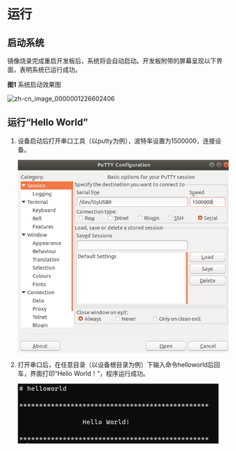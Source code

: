 # 运行


## 启动系统

镜像烧录完成重启开发板后，系统将会自动启动。开发板附带的屏幕呈现以下界面，表明系统已运行成功。

  **图1** 系统启动效果图  

![zh-cn_image_0000001226602406](figures/zh-cn_image_0000001226602406.jpg)


## 运行“Hello World”

1. 设备启动后打开串口工具（以putty为例），波特率设置为1500000，连接设备。

   ![zh-cn_image_0000001226922310](figures/zh-cn_image_0000001226922310.png)

2. 打开串口后，在任意目录（以设备根目录为例）下输入命令helloworld后回车，界面打印“Hello World！”，程序运行成功。

   ![zh-cn_image_0000001271202465](figures/zh-cn_image_0000001271202465.png)
